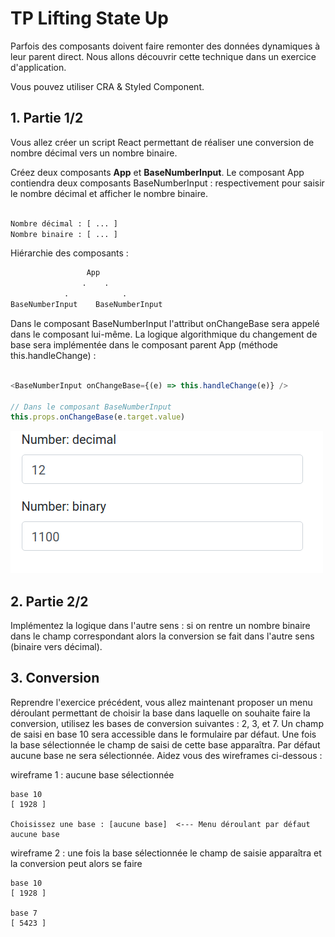 # TP Lifting State Up

Parfois des composants doivent faire remonter des données dynamiques à leur parent direct. Nous allons découvrir cette technique dans un exercice d'application.

Vous pouvez utiliser CRA & Styled Component.

## 1. Partie 1/2

Vous allez créer un script React permettant de réaliser une conversion de nombre décimal vers un nombre binaire.

Créez deux composants **App** et **BaseNumberInput**. Le composant App contiendra deux composants BaseNumberInput : respectivement pour saisir le nombre décimal et afficher le nombre binaire.

```txt

Nombre décimal : [ ... ]
Nombre binaire : [ ... ]

```

Hiérarchie des composants :

```txt
                 App
                .    .
            .            .
BaseNumberInput    BaseNumberInput
```

Dans le composant BaseNumberInput l'attribut onChangeBase sera appelé dans le composant lui-même. La logique algorithmique du changement de base sera implémentée dans le composant parent App (méthode this.handleChange) :

```js

<BaseNumberInput onChangeBase={(e) => this.handleChange(e)} />

// Dans le composant BaseNumberInput
this.props.onChangeBase(e.target.value)

```

![Conversion binary <=> decimal](./images/ex9_decimal_binary.png)

## 2. Partie 2/2

Implémentez la logique dans l'autre sens : si on rentre un nombre binaire dans le champ correspondant alors la conversion se fait dans l'autre sens (binaire vers décimal).

## 3. Conversion

Reprendre l'exercice précédent, vous allez maintenant proposer un menu déroulant permettant de choisir la base dans laquelle on souhaite faire la conversion, utilisez les bases de conversion suivantes : 2, 3, et 7. Un champ de saisi en base 10 sera accessible dans le formulaire par défaut. Une fois la base sélectionnée le champ de saisi de cette base apparaîtra. Par défaut aucune base ne sera sélectionnée. Aidez vous des wireframes ci-dessous :

wireframe 1 : aucune base sélectionnée

```text
base 10
[ 1928 ]

Choisissez une base : [aucune base]  <--- Menu déroulant par défaut aucune base 

```

wireframe 2 : une fois la base sélectionnée le champ de saisie apparaîtra et la conversion peut alors se faire

```text
base 10
[ 1928 ]

base 7
[ 5423 ]

```
